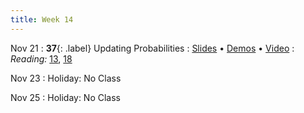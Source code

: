 ```yaml
---
title: Week 14
---
```


Nov 21
: **37**{: .label} Updating Probabilities
  : [Slides](#) &#8226; [Demos](#) &#8226; [Video](#)
: *Reading:* [13](https://inferentialthinking.com/chapters/13/Estimation.html), [18](https://inferentialthinking.com/chapters/18/Updating_Predictions.html)

Nov 23
: Holiday: No Class

Nov 25
: Holiday: No Class
